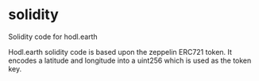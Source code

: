 # solidity
Solidity code for hodl.earth

Hodl.earth solidity code is based upon the zeppelin ERC721 token. 
It encodes a latitude and longitude into a uint256 which is used as the token key.



